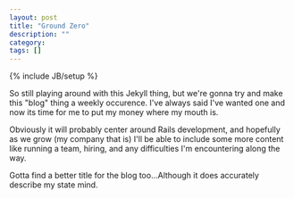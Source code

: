 ```yaml
---
layout: post
title: "Ground Zero"
description: ""
category: 
tags: []
---
```

{% include JB/setup %}

So still playing around with this Jekyll thing, but we're gonna try and make this "blog" 
thing a weekly occurence. I've always said I've wanted one and now its time for me to put
my money where my mouth is.

Obviously it will probably center around Rails development, and hopefully as we grow (my 
company that is) I'll be able to include some more content like running a team, hiring, and 
any difficulties I'm encountering along the way.

Gotta find a better title for the blog too...Although it does accurately describe my state
mind.
